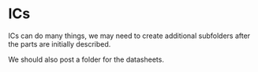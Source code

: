ICs
===

ICs can do many things, we may need to create additional subfolders after the parts are initially described.

We should also post a folder for the datasheets.
